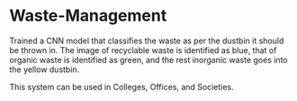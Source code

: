 # Waste-Management
Trained a CNN model that classifies the waste as per the dustbin it should be thrown in. 
The image of recyclable waste is identified as blue, 
that of organic waste is identified as green, 
and the rest inorganic waste goes into the yellow dustbin.

This system can be used in Colleges, Offices, and Societies.
